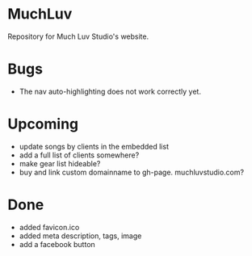 # MuchLuv
Repository for Much Luv Studio's website.

# Bugs
* The nav auto-highlighting does not work correctly yet.

# Upcoming
* update songs by clients in the embedded list
* add a full list of clients somewhere?
* make gear list hideable?
* buy and link custom domainname to gh-page. muchluvstudio.com?

# Done
* added favicon.ico
* added meta description, tags, image
* add a facebook button
